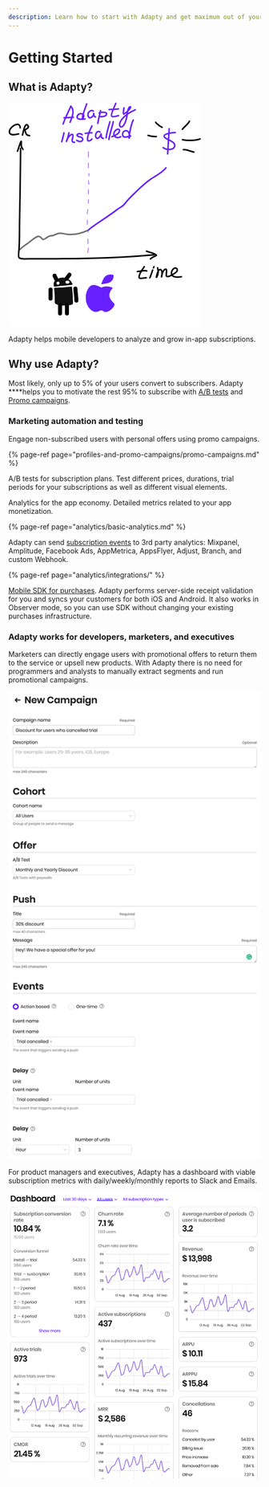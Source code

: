 ```yaml
---
description: Learn how to start with Adapty and get maximum out of your app
---
```


# Getting Started

## What is Adapty?

![](.gitbook/assets/image%20%2873%29.png)

Adapty helps mobile developers to analyze and grow in-app subscriptions.

## **Why use Adapty?**

Most likely, only up to 5% of your users convert to subscribers. Adapty ****helps you to motivate the rest 95% to subscribe with [A/B tests](purchase-infrastructure/ab-tests.md#set-up-a-b-test) and [Promo campaigns](profiles-and-promo-campaigns/promo-campaigns.md).

### 

### Marketing automation and testing

Engage non-subscribed users with personal offers using promo campaigns.

{% page-ref page="profiles-and-promo-campaigns/promo-campaigns.md" %}

A/B tests for subscription plans. Test different prices, durations, trial periods for your subscriptions as well as different visual elements.

Analytics for the app economy. Detailed metrics related to your app monetization.

{% page-ref page="analytics/basic-analytics.md" %}

Adapty can send [subscription events](analytics/integrations/events.md) to 3rd party analytics: Mixpanel, Amplitude, Facebook Ads, AppMetrica, AppsFlyer, Adjust, Branch, and custom Webhook.

{% page-ref page="analytics/integrations/" %}

[Mobile SDK for purchases](https://github.com/adaptyteam/AdaptySDK-iOS). Adapty performs server-side receipt validation for you and syncs your customers for both iOS and Android. It also works in Observer mode, so you can use SDK without changing your existing purchases infrastructure.

### 

### Adapty works for developers, marketers, and executives

Marketers can directly engage users with promotional offers to return them to the service or upsell new products. With Adapty there is no need for programmers and analysts to manually extract segments and run promotional campaigns.

![](.gitbook/assets/cleanshot-2020-09-15-at-19.46.52-2x.png)

For product managers and executives, Adapty has a dashboard with viable subscription metrics with daily/weekly/monthly reports to Slack and Emails.

![](.gitbook/assets/image%20%2881%29.png)



